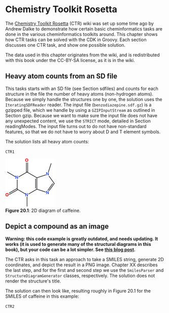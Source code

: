 # Chemistry Toolkit Rosetta

The [Chemistry Toolkit Rosetta](http://ctr.wikia.com/) (CTR) wiki was set up some time ago by Andrew Dalke to
demonstrate how certain basic cheminformatics tasks are done in the various cheminformatics toolkits around.
This chapter shows how CTR tasks can be solved with the CDK in Groovy. Each section discusses one CTR task,
and show one possible solution.

The data used in this chapter originates from the wiki, and is redistributed with this book under the
CC-BY-SA license, as it is in the wiki.

## Heavy atom counts from an SD file

This tasks starts with an SD file (see Section <xref>sdfiles</xref>) and counts for each structure in the file
the number of <topic>heavy atoms</topic> (non-hydrogen atoms). Because we simply handle the structures one by one,
the solution uses the `IteratingSDFReader` reader. The input file (`benzodiazepine.sdf.gz`) is a
gzipped file, which we handle by using a `GZIPInputStream` as outlined in Section <xref>gzip</xref>.
Because we want to make sure the input file does not have any unexpected content, we use the `STRICT`
mode, detailed in Section <xref>readingModes</xref>. The input file turns out to do not have non-standard
features, so that we do not have to worry about D and T element symbols.

The solution lists all heavy atom counts:

<code>CTR1</code>

![](images/generated/CTR2.png) <br />
**Figure 20.1**: 2D diagram of caffeine.

## Depict a compound as an image

**Warning: this code example is greatly outdated, and needs updating. It works (it is used
to generate many of the structural diagrams in this book), but your code can be a lot simpler.
See [this blog post](https://github.com/cdk/cdk/wiki/Toolkit-Rosetta).**

The CTR asks in this task an approach to take a SMILES string, generate 2D coordinates, and depict the result
in a PNG image. Chapter XX describes the last step, and for the first and second step
we use the `SmilesParser` and `StructureDiagramGenerator` classes, respectively.
The solution does not render the structure's title.

The solution can then look like, resulting roughly in Figure 20.1 for the SMILES of
caffeine in this example:

<code>CTR2</code>
